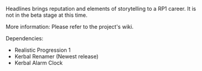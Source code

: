 Headlines brings reputation and elements of storytelling to a RP1 career. It is not in the beta stage at this time. 

More information: Please refer to the project's wiki. 

Dependencies: 
* Realistic Progression 1
* Kerbal Renamer (Newest release)
* Kerbal Alarm Clock
